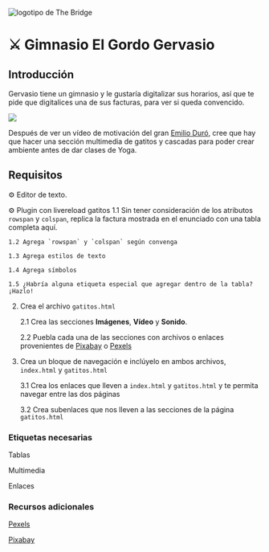 ![logotipo de The Bridge](https://user-images.githubusercontent.com/27650532/77754601-e8365180-702b-11ea-8bed-5bc14a43f869.png "logotipo de The Bridge")

# :crossed_swords: Gimnasio El Gordo Gervasio #

## Introducción ##

Gervasio tiene un gimnasio y le gustaría digitalizar sus horarios, así que te pide que digitalices una de sus facturas, para ver si queda convencido.

![](factura.png)

Después de ver un vídeo de motivación del gran [Emilio Duró](https://youtu.be/c3mIH4qCXCWo "El grande"), cree que hay que hacer una sección multimedia de gatitos y cascadas para poder crear ambiente antes de dar clases de Yoga.

## Requisitos ##

:gear: Editor de texto.

:gear: Plugin con livereload
gatitos
    1.1 Sin tener consideración de los atributos `rowspan` y `colspan`, replica la factura mostrada en el enunciado con una tabla completa aquí.

    1.2 Agrega `rowspan` y `colspan` según convenga

    1.3 Agrega estilos de texto

    1.4 Agrega símbolos

    1.5 ¿Habría alguna etiqueta especial que agregar dentro de la tabla? ¡Hazlo!

2. Crea el archivo `gatitos.html`

    2.1 Crea las secciones **Imágenes**, **Vídeo** y **Sonido**.

    2.2 Puebla cada una de las secciones con archivos o enlaces provenientes de [Pixabay](https://pixabay.com/ "Pixabay") o [Pexels](https://www.pexels.com/ "Pexels")

3. Crea un bloque de navegación e inclúyelo en ambos archivos, `index.html` y `gatitos.html`

    3.1 Crea los enlaces que lleven a `index.html` y `gatitos.html` y te permita navegar entre las dos páginas

    3.2 Crea subenlaces que nos lleven a las secciones de la página `gatitos.html`

### Etiquetas necesarias ###

Tablas

Multimedia

Enlaces

### Recursos adicionales ###

[Pexels](https://www.pexels.com/ "Pexels")

[Pixabay](https://pixabay.com/ "Pixabay")
